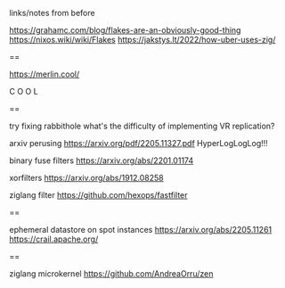 links/notes from before

https://grahamc.com/blog/flakes-are-an-obviously-good-thing
https://nixos.wiki/wiki/Flakes
https://jakstys.lt/2022/how-uber-uses-zig/

==

https://merlin.cool/

C O O L

==

try fixing rabbithole
what's the difficulty of implementing VR replication?

arxiv perusing
https://arxiv.org/pdf/2205.11327.pdf
HyperLogLogLog!!!

binary fuse filters
https://arxiv.org/abs/2201.01174

xorfilters
https://arxiv.org/abs/1912.08258

ziglang filter
https://github.com/hexops/fastfilter

==

ephemeral datastore on spot instances
https://arxiv.org/abs/2205.11261
https://crail.apache.org/

==

ziglang microkernel
https://github.com/AndreaOrru/zen


